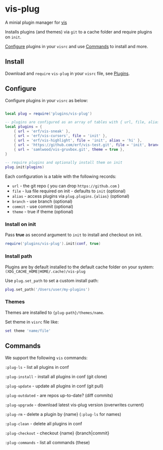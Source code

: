 # vis-plug

A minial plugin manager for [vis](https://github.com/martanne/vis)

Installs plugins (and themes) via `git` to a cache folder and require plugins on `init`.

[Configure](#Configure) plugins in your `visrc` and use [Commands](#Commands) to install and more.

## Install

Download and `require` `vis-plug` in your `visrc` file, see [Plugins](https://github.com/martanne/vis/wiki/Plugins).

## Configure

Configure plugins in your `visrc` as below:

```Lua

local plug = require('plugins/vis-plug')

-- plugins are configured as an array of tables with { url, file, alias, branch, commit }
local plugins = {
	{ url = 'erf/vis-sneak' },
	{ url = 'erf/vis-cursors', file = 'init' },
	{ url = 'erf/vis-highlight', file = 'init', alias = 'hi' },
	{ url = 'https://github.com/erf/vis-test.git', file = 'init', branch = 'other' },
	{ url = 'samlwood/vis-gruvbox.git', theme = true },
}

-- require plugins and optionally install them on init
plug.init(plugins)
```

Each configuration is a table with the following records:

- `url` - the git repo ( you can drop `https://github.com` )
- `file` - lua file required on init - defaults to `init` (optional)
- `alias` - access plugins via `plug.plugins.{alias}` (optional)
- `branch` - use branch (optional)
- `commit` - use commit (optional)
- `theme` - true if theme (optional)

### Install on init

Pass **true** as second argument to `init` to install and checkout on init.

```Lua
require('plugins/vis-plug').init(conf, true)
```

### Install path

Plugins are by default installed to the default cache folder on your system: 
`(XDG_CACHE_HOME|HOME/.cache)/vis-plug`

Use `plug.set_path` to set a custom install path:

```Lua
plug.set_path('/Users/user/my-plugins')
```

### Themes

Themes are installed to `{plug-path}/themes/name`.

Set theme in `visrc` file like:

```Lua
set theme 'name/file'
```

## Commands

We support the following `vis` commands:

`:plug-ls` - list all plugins in conf

`:plug-install` - install all plugins in conf (git clone)

`:plug-update` - update all plugins in conf (git pull)

`:plug-outdated` - are repos up-to-date? (diff commits)

`:plug-upgrade` - download latest vis-plug version (overwrites current)

`:plug-rm` - delete a plugin by {name} (`:plug-ls` for names)

`:plug-clean` - delete all plugins in conf

`:plug-checkout` - checkout {name} {branch|commit}

`:plug-commands` - list all commands (these)

